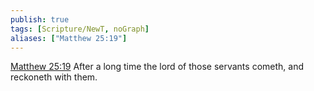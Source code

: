 ```yaml
---
publish: true
tags: [Scripture/NewT, noGraph]
aliases: ["Matthew 25:19"]
---
```

[Matthew 25:19](https://churchofjesuschrist.org/study/scriptures/nt/matt/25?lang=eng&id=p19#p19) After a long time the lord of those servants cometh, and reckoneth with them.
